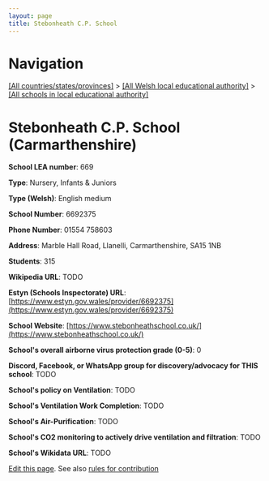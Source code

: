 ```yaml
---
layout: page
title: Stebonheath C.P. School
---
```

# Navigation

[[All countries/states/provinces]](../../..) > [[All Welsh local educational authority]](../..) > [[All schools in local educational authority]](..)

# Stebonheath C.P. School (Carmarthenshire)

**School LEA number**: 669

**Type**: Nursery, Infants & Juniors

**Type (Welsh)**: English medium

**School Number**: 6692375

**Phone Number**: 01554 758603

**Address**: Marble Hall Road, Llanelli, Carmarthenshire, SA15 1NB

**Students**: 315

**Wikipedia URL**: TODO

**Estyn (Schools Inspectorate) URL**: [https://www.estyn.gov.wales/provider/6692375](https://www.estyn.gov.wales/provider/6692375)

**School Website**: [https://www.stebonheathschool.co.uk/](https://www.stebonheathschool.co.uk/)

**School's overall airborne virus protection grade (0-5)**: 0

**Discord, Facebook, or WhatsApp group for discovery/advocacy for THIS school**: TODO

**School's policy on Ventilation**: TODO

**School's Ventilation Work Completion**: TODO

**School's Air-Purification**: TODO

**School's CO2 monitoring to actively drive ventilation and filtration**: TODO

**School's Wikidata URL**: TODO




[Edit this page](https://github.com/ventilate-schools/Wales/edit/prif/./Carmarthenshire/Stebonheath_C.P._School.md). See also [rules for contribution](../../../contribution-rules/)